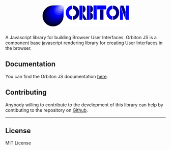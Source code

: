 # <div align="center"> <img src="../../branding/logo.png" style="align-items:center;" ></div>

A Javascript library for building Browser User Interfaces.
Orbiton JS is a component base javascript rendering library for creating User Interfaces in the browser.

## Documentation
You can find the Orbiton JS documentation [here](https://orbiton.js.org). 


## Contributing

Anybody willing to contribute to the development of this library can help by contibuting to the repository on [Github](https://github.com/orbitonjs/orbiton).

---

## License

MIT License
